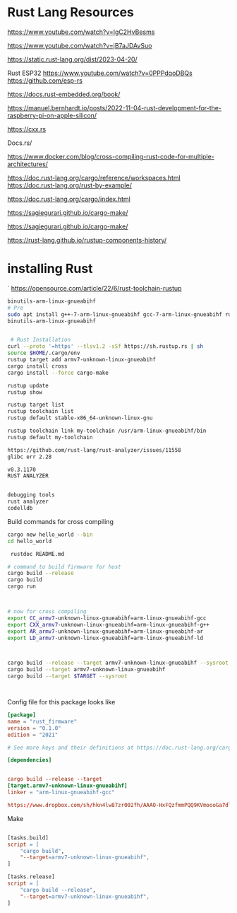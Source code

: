 # Rust Lang Resources
https://www.youtube.com/watch?v=IgC2HvBesms

https://www.youtube.com/watch?v=jB7aJDAvSuo

https://static.rust-lang.org/dist/2023-04-20/


Rust ESP32
https://www.youtube.com/watch?v=0PPPdqoDBQs
https://github.com/esp-rs


https://docs.rust-embedded.org/book/

https://manuel.bernhardt.io/posts/2022-11-04-rust-development-for-the-raspberry-pi-on-apple-silicon/

https://cxx.rs

Docs.rs/

https://www.docker.com/blog/cross-compiling-rust-code-for-multiple-architectures/

https://doc.rust-lang.org/cargo/reference/workspaces.html
https://doc.rust-lang.org/rust-by-example/

https://doc.rust-lang.org/cargo/index.html

https://sagiegurari.github.io/cargo-make/

https://sagiegurari.github.io/cargo-make/


https://rust-lang.github.io/rustup-components-history/

# installing Rust
`
https://opensource.com/article/22/6/rust-toolchain-rustup

```sh
binutils-arm-linux-gnueabihf
# Pre
sudo apt install g++-7-arm-linux-gnueabihf gcc-7-arm-linux-gnueabihf rust-gdb sshapass
binutils-arm-linux-gnueabihf


 # Rust Installation
curl --proto '=https' --tlsv1.2 -sSf https://sh.rustup.rs | sh
source $HOME/.cargo/env
rustup target add armv7-unknown-linux-gnueabihf
cargo install cross
cargo install --force cargo-make

rustup update
rustup show

rustup target list
rustup toolchain list
rustup default stable-x86_64-unknown-linux-gnu

rustup toolchain link my-toolchain /usr/arm-linux-gnueabihf/bin
rustup default my-toolchain

https://github.com/rust-lang/rust-analyzer/issues/11558
glibc err 2.28

v0.3.1170
RUST ANALYZER


debugging tools
rust analyzer
codelldb

```



Build commands for cross compiling

```sh
cargo new hello_world --bin
cd hello_world

 rustdoc README.md

# command to build firmware for host
cargo build --release
cargo build
cargo run



# now for cross compiling
export CC_armv7-unknown-linux-gnueabihf=arm-linux-gnueabihf-gcc
export CXX_armv7-unknown-linux-gnueabihf=arm-linux-gnueabihf-g++
export AR_armv7-unknown-linux-gnueabihf=arm-linux-gnueabihf-ar
export LD_armv7-unknown-linux-gnueabihf=arm-linux-gnueabihf-ld



cargo build --release --target armv7-unknown-linux-gnueabihf --sysroot /usr/arm-linux-gnueabihf
cargo build --target armv7-unknown-linux-gnueabihf
cargo build --target $TARGET --sysroot 




```


Config file for this package looks like
```toml
[package]
name = "rust_firmware"
version = "0.1.0"
edition = "2021"

# See more keys and their definitions at https://doc.rust-lang.org/cargo/reference/manifest.html

[dependencies]


cargo build --release --target
[target.armv7-unknown-linux-gnueabihf]
linker = "arm-linux-gnueabihf-gcc"

https://www.dropbox.com/sh/hkn4lw87zr002fh/AAAO-HxFQzfmmPQQ9KVmoooGa?dl=0


```



Make
```MakeFile

[tasks.build]
script = [
    "cargo build",
    "--target=armv7-unknown-linux-gnueabihf",
]

[tasks.release]
script = [
    "cargo build --release",
    "--target=armv7-unknown-linux-gnueabihf",
]
```
